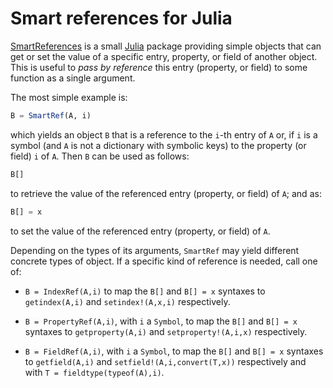 # Smart references for Julia

[SmartReferences](https://github.com/emmt/SmartReferences.jl) is a small
[Julia](http://julialang.org/) package providing simple objects that can get or
set the value of a specific entry, property, or field of another object.  This
is useful to *pass by reference* this entry (property, or field) to some
function as a single argument.

The most simple example is:

```.jl
B = SmartRef(A, i)
```

which yields an object `B` that is a reference to the `i`-th entry of `A` or,
if `i` is a symbol (and `A` is not a dictionary with symbolic keys) to the
property (or field) `i` of `A`.  Then `B` can be used as follows:

```.jl
B[]
```

to retrieve the value of the referenced entry (property, or field) of `A`;
and as:

```.jl
B[] = x
```

to set the value of the referenced entry (property, or field) of `A`.

Depending on the types of its arguments, `SmartRef` may yield different
concrete types of object. If a specific kind of reference is needed, call one
of:

- `B = IndexRef(A,i)` to map the `B[]` and `B[] = x` syntaxes to
  `getindex(A,i)` and `setindex!(A,x,i)` respectively.

- `B = PropertyRef(A,i)`, with `i` a `Symbol`, to map the `B[]` and `B[] = x`
  syntaxes to `getproperty(A,i)` and `setproperty!(A,i,x)` respectively.

- `B = FieldRef(A,i)`, with `i` a `Symbol`, to map the `B[]` and `B[] = x`
  syntaxes to `getfield(A,i)` and `setfield!(A,i,convert(T,x))` respectively and
  with `T = fieldtype(typeof(A),i)`.
